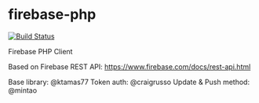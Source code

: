 firebase-php
============

[![Build Status](https://drone.io/github.com/ktamas77/firebase-php/status.png)](https://drone.io/github.com/ktamas77/firebase-php/latest)

Firebase PHP Client

Based on Firebase REST API: https://www.firebase.com/docs/rest-api.html

Base library: @ktamas77
Token auth: @craigrusso
Update & Push method: @mintao
